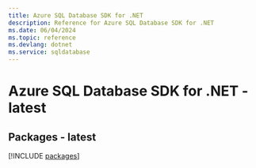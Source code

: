 ```yaml
---
title: Azure SQL Database SDK for .NET
description: Reference for Azure SQL Database SDK for .NET
ms.date: 06/04/2024
ms.topic: reference
ms.devlang: dotnet
ms.service: sqldatabase
---
```

# Azure SQL Database SDK for .NET - latest
## Packages - latest
[!INCLUDE [packages](sql-database-index.md)]